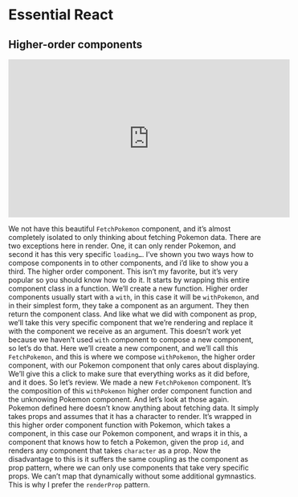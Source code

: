 <Head>
  <title>Learn React | Essential React > Higher-order components</title>
</Head>

# Essential React

## Higher-order components

<iframe width="560" height="315" src="https://www.youtube.com/embed/42OrFxNHcAo" frameborder="0" allow="autoplay; encrypted-media" allowfullscreen></iframe>

We not have this beautiful `FetchPokemon` component, and it’s almost completely isolated to only thinking about fetching Pokemon data. There are two exceptions here in render. One, it can only render Pokemon, and second it has this very specific `loading…`. I’ve shown you two ways how to compose components in to other components, and i’d like to show you a third. The higher order component. This isn’t my favorite, but it’s very popular so you should know how to do it. It starts by wrapping this entire component class in a function. We’ll create a new function. Higher order components usually start with a `with`, in this case it will be `withPokemon`, and in their simplest form, they take a component as an argument. They then return the component class. And like what we did with component as prop, we’ll take this very specific component that we’re rendering and replace it with the component we receive as an argument. This doesn’t work yet because we haven’t used `with` component to compose a new component, so let’s do that. Here we’ll create a new component, and we’ll call this `FetchPokemon`, and this is where we compose `withPokemon`, the higher order component, with our Pokemon component that only cares about displaying. We’ll give this a click to make sure that everything works as it did before, and it does. So let’s review. We made a new `FetchPokemon` component. It’s the composition of this `withPokemon` higher order component function and the unknowing Pokemon component. And let’s look at those again. Pokemon defined here doesn’t know anything about fetching data. It simply takes props and assumes that it has a character to render. It’s wrapped in this higher order component function with Pokemon, which takes a component, in this case our Pokemon component, and wraps it in this, a component that knows how to fetch a Pokemon, given the prop `id`, and renders any component that takes `character` as a prop. Now the disadvantage to this is it suffers the same coupling as the component as prop pattern, where we can only use components that take very specific props. We can’t map that dynamically without some additional gymnastics. This is why I prefer the `renderProp` pattern.
